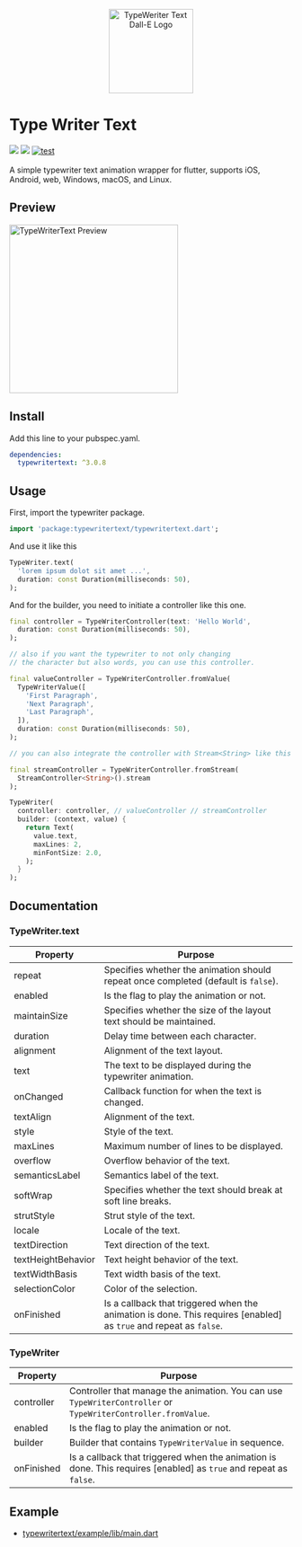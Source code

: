 <p align="center">
  <img src="https://user-images.githubusercontent.com/45191605/272785686-7a626063-6047-463a-b931-db256c708335.png" alt="TypeWeriter Text Dall-E Logo" width="150">
</p>

# Type Writer Text

<a href='https://pub.dev/packages/typewritertext'><img src='https://img.shields.io/pub/v/typewritertext.svg?logo=flutter&color=blue&style=flat-square'/></a>
<a href="https://codecov.io/gh/Nialixus/typewritertext"><img src="https://codecov.io/gh/Nialixus/typewritertext/graph/badge.svg?token=T66X1R33QE"/></a>
<a href="https://github.com/Nialixus/typewritertext/actions"><img src="https://github.com/Nialixus/typewritertext/actions/workflows/test_coverage.yaml/badge.svg" alt="test"/></a>
\
\
A simple typewriter text animation wrapper for flutter, supports iOS, Android, web, Windows, macOS, and Linux.

## Preview

<img src="https://github.com/user-attachments/assets/451d0265-dd2d-4134-807d-a02e1f17b8bb" alt="TypeWriterText Preview" width="300">


## Install

Add this line to your pubspec.yaml.

```yaml
dependencies:
  typewritertext: ^3.0.8
```

## Usage

First, import the typewriter package.

```dart
import 'package:typewritertext/typewritertext.dart';
```

And use it like this

```dart
TypeWriter.text(
  'lorem ipsum dolot sit amet ...',
  duration: const Duration(milliseconds: 50),
);
```

And for the builder, you need to initiate a controller like this one.

```dart
final controller = TypeWriterController(text: 'Hello World',
  duration: const Duration(milliseconds: 50),
);

// also if you want the typewriter to not only changing
// the character but also words, you can use this controller.

final valueController = TypeWriterController.fromValue(
  TypeWriterValue([
    'First Paragraph',
    'Next Paragraph',
    'Last Paragraph',
  ]),
  duration: const Duration(milliseconds: 50),
);

// you can also integrate the controller with Stream<String> like this one.

final streamController = TypeWriterController.fromStream(
  StreamController<String>().stream
);

TypeWriter(
  controller: controller, // valueController // streamController
  builder: (context, value) {
    return Text(
      value.text,
      maxLines: 2,
      minFontSize: 2.0,
    );
  }
);
```

## Documentation

### TypeWriter.text

| Property           | Purpose                                                                                                           |
| ------------------ | ----------------------------------------------------------------------------------------------------------------- |
| repeat             | Specifies whether the animation should repeat once completed (default is `false`).                                |
| enabled            | Is the flag to play the animation or not.                                                                         |
| maintainSize       | Specifies whether the size of the layout text should be maintained.                                               |
| duration           | Delay time between each character.                                                                                |
| alignment          | Alignment of the text layout.                                                                                     |
| text               | The text to be displayed during the typewriter animation.                                                         |
| onChanged          | Callback function for when the text is changed.                                                                   |
| textAlign          | Alignment of the text.                                                                                            |
| style              | Style of the text.                                                                                                |
| maxLines           | Maximum number of lines to be displayed.                                                                          |
| overflow           | Overflow behavior of the text.                                                                                    |
| semanticsLabel     | Semantics label of the text.                                                                                      |
| softWrap           | Specifies whether the text should break at soft line breaks.                                                      |
| strutStyle         | Strut style of the text.                                                                                          |
| locale             | Locale of the text.                                                                                               |
| textDirection      | Text direction of the text.                                                                                       |
| textHeightBehavior | Text height behavior of the text.                                                                                 |
| textWidthBasis     | Text width basis of the text.                                                                                     |
| selectionColor     | Color of the selection.                                                                                           |
| onFinished         | Is a callback that triggered when the animation is done. This requires [enabled] as `true` and repeat as `false`. |

### TypeWriter

| Property   | Purpose                                                                                                           |
| ---------- | ----------------------------------------------------------------------------------------------------------------- |
| controller | Controller that manage the animation. You can use `TypeWriterController` or `TypeWriterController.fromValue`.     |
| enabled    | Is the flag to play the animation or not.                                                                         |
| builder    | Builder that contains `TypeWriterValue` in sequence.                                                              |
| onFinished | Is a callback that triggered when the animation is done. This requires [enabled] as `true` and repeat as `false`. |

## Example

- <a href="https://github.com/Nialixus/typewritertext/blob/master/example/lib/main.dart">typewritertext/example/lib/main.dart</a>
